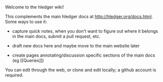 Welcome to the hledger wiki!

This complements the main hledger docs at http://hledger.org/docs.html. 
Some ways to use it:

- capture quick notes, when you don't want to figure out where it belongs in the main docs, submit a pull request, etc.

- draft new docs here and maybe move to the main website later

- create pages annotating/discussion specific sections of the main docs (eg [[Queries]])

You can edit through the web, or clone and edit locally; a github account is required.